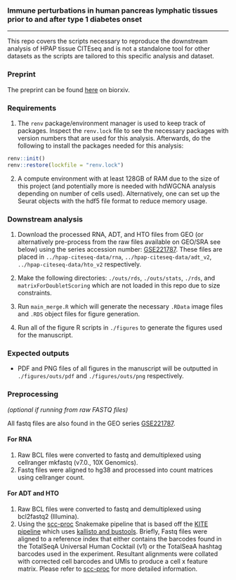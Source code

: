 ### Immune perturbations in human pancreas lymphatic tissues prior to and after type 1 diabetes onset

------------------------------------------------------------------------

This repo covers the scripts necessary to reproduce the downstream analysis of HPAP tissue CITEseq and is not a standalone tool for other datasets as the scripts are tailored to this specific analysis and dataset.

### Preprint

The preprint can be found [here](https://www.biorxiv.org/content/10.1101/2024.04.23.590798v2) on biorxiv.

### Requirements

1.  The `renv` package/environment manager is used to keep track of packages. Inspect the `renv.lock` file to see the necessary packages with version numbers that are used for this analysis. Afterwards, do the following to install the packages needed for this analysis:

``` r
renv::init()
renv::restore(lockfile = "renv.lock")
```

2.  A compute environment with at least 128GB of RAM due to the size of this project (and potentially more is needed with hdWGCNA analysis depending on number of cells used). Alternatively, one can set up the Seurat objects with the hdf5 file format to reduce memory usage.

### Downstream analysis

1.  Download the processed RNA, ADT, and HTO files from GEO (or alternatively pre-process from the raw files available on GEO/SRA see below) using the series accession number: [GSE221787](https://www.ncbi.nlm.nih.gov/geo/query/acc.cgi?acc=GSE221787). These files are placed in `../hpap-citeseq-data/rna`, `../hpap-citeseq-data/adt_v2`, `../hpap-citeseq-data/hto_v2` respectively.

2.  Make the following directories: `./outs/rds`, `./outs/stats`, `./rds`, and `matrixForDoubletScoring` which are not loaded in this repo due to size constraints.

3.  Run `main_merge.R` which will generate the necessary `.RData` image files and `.RDS` object files for figure generation.

4.  Run all of the figure R scripts in `./figures` to generate the figures used for the manuscript.

### Expected outputs

-   PDF and PNG files of all figures in the manuscript will be outputted in `./figures/outs/pdf` and `./figures/outs/png` respectively.

### Preprocessing

*(optional if running from raw FASTQ files)*

All fastq files are also found in the GEO series [GSE221787](https://www.ncbi.nlm.nih.gov/geo/query/acc.cgi?acc=GSE221787).

#### For RNA

1.  Raw BCL files were converted to fastq and demultiplexed using cellranger mkfastq (v7.0., 10X Genomics).
2.  Fastq files were aligned to hg38 and processed into count matrices using cellranger count.

#### For ADT and HTO

1.  Raw BCL files were converted to fastq and demultiplexed using bcl2fastq2 (Illumina).
2.  Using the [scc-proc](https://github.com/betts-lab/scc-proc) Snakemake pipeline that is based off the [KITE pipeline](https://github.com/pachterlab/kite) which uses [kallisto and bustools](https://www.kallistobus.tools/getting_started.html). Briefly, Fastq files were aligned to a reference index that either contains the barcodes found in the TotalSeqA Universal Human Cocktail (v1) or the TotalSeaA hashtag barcodes used in the experiment. Resultant alignments were collated with corrected cell barcodes and UMIs to produce a cell x feature matrix. Please refer to [scc-proc](https://github.com/betts-lab/scc-proc) for more detailed information.
